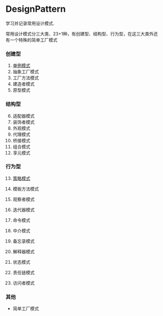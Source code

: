 # DesignPattern

学习并记录常用设计模式.

常用设计模式分三大类、23+1种，有创建型、结构型、行为型，在这三大类外还有一个特殊的简单工厂模式

### 创建型

1. [单例模式](https://github.com/SkyMing1024/DesignPattern/blob/master/note/singleton.md)
2. 抽象工厂模式
3. 工厂方法模式
4. 建造者模式 
5. 原型模式

### 结构型

6. 适配器模式
7. 装饰者模式
8. 外观模式
9. 代理模式
10. 桥接模式
11. 组合模式
12. 享元模式

### 行为型

13. [策略模式](https://github.com/SkyMing1024/DesignPattern/blob/master/note/strategy.md)

14. 模板方法模式

15. 观察者模式

16. 迭代器模式

17. 命令模式

18. 中介模式

19. 备忘录模式

20. 解释器模式

21. 状态模式

22. 责任链模式

23. 访问者模式

### 其他
* 简单工厂模式

    